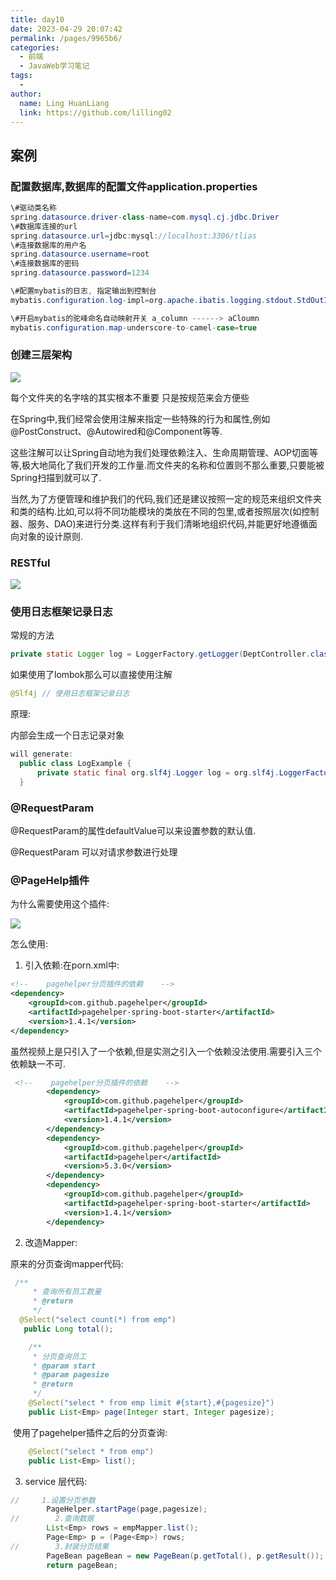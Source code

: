 ```yaml
---
title: day10
date: 2023-04-29 20:07:42
permalink: /pages/9965b6/
categories:
  - 前端
  - JavaWeb学习笔记
tags:
  - 
author: 
  name: Ling HuanLiang
  link: https://github.com/lilling02
---
```

## 案例

### 配置数据库,数据库的配置文件application.properties

```` java
\#驱动类名称
spring.datasource.driver-class-name=com.mysql.cj.jdbc.Driver
\#数据库连接的url
spring.datasource.url=jdbc:mysql://localhost:3306/tlias
\#连接数据库的用户名
spring.datasource.username=root
\#连接数据库的密码
spring.datasource.password=1234

\#配置mybatis的日志, 指定输出到控制台
mybatis.configuration.log-impl=org.apache.ibatis.logging.stdout.StdOutImpl

\#开启mybatis的驼峰命名自动映射开关 a_column ------> aCloumn
mybatis.configuration.map-underscore-to-camel-case=true
````

### 创建三层架构

![](/img/md_image/java框架最简单的文件框架.png)

每个文件夹的名字啥的其实根本不重要 只是按规范来会方便些

在Spring中,我们经常会使用注解来指定一些特殊的行为和属性,例如@PostConstruct、@Autowired和@Component等等.

这些注解可以让Spring自动地为我们处理依赖注入、生命周期管理、AOP切面等等,极大地简化了我们开发的工作量.而文件夹的名称和位置则不那么重要,只要能被Spring扫描到就可以了.

当然,为了方便管理和维护我们的代码,我们还是建议按照一定的规范来组织文件夹和类的结构.比如,可以将不同功能模块的类放在不同的包里,或者按照层次(如控制器、服务、DAO)来进行分类.这样有利于我们清晰地组织代码,并能更好地遵循面向对象的设计原则.

### RESTful

![](/img/md_image/REST风格.png)

### 使用日志框架记录日志

常规的方法

```` java
private static Logger log = LoggerFactory.getLogger(DeptController.class);
````

如果使用了lombok那么可以直接使用注解

```` java
@Slf4j // 使用日志框架记录日志
````

原理:

内部会生成一个日志记录对象

```` java
will generate:
  public class LogExample {
      private static final org.slf4j.Logger log = org.slf4j.LoggerFactory.getLogger(LogExample.class);
  }
````

### @RequestParam

@RequestParam的属性defaultValue可以来设置参数的默认值.

@RequestParam 可以对请求参数进行处理

### @PageHelp插件

为什么需要使用这个插件:

![](/img/md_image/PageHelp插件.png)

怎么使用:

1. 引入依赖:在porn.xml中:

```` xml
<!--    pagehelper分页插件的依赖    -->
<dependency>
    <groupId>com.github.pagehelper</groupId>
    <artifactId>pagehelper-spring-boot-starter</artifactId>
    <version>1.4.1</version>
</dependency>
````

虽然视频上是只引入了一个依赖,但是实测之引入一个依赖没法使用.需要引入三个依赖缺一不可.

```` xml
 <!--    pagehelper分页插件的依赖    -->
        <dependency>
            <groupId>com.github.pagehelper</groupId>
            <artifactId>pagehelper-spring-boot-autoconfigure</artifactId>
            <version>1.4.1</version>
        </dependency>
        <dependency>
            <groupId>com.github.pagehelper</groupId>
            <artifactId>pagehelper</artifactId>
            <version>5.3.0</version>
        </dependency>
        <dependency>
            <groupId>com.github.pagehelper</groupId>
            <artifactId>pagehelper-spring-boot-starter</artifactId>
            <version>1.4.1</version>
        </dependency>
````

2. 改造Mapper:

原来的分页查询mapper代码:

```` java
 /**
     * 查询所有员工数量
     * @return
     */
  @Select("select count(*) from emp")
   public Long total();

    /**
     * 分页查询员工
     * @param start
     * @param pagesize
     * @return
     */
    @Select("select * from emp limit #{start},#{pagesize}")
    public List<Emp> page(Integer start, Integer pagesize);
````

​    使用了pagehelper插件之后的分页查询:

```` java
    @Select("select * from emp")
    public List<Emp> list();
````

3. service 层代码:

```` java
//     1.设置分页参数
        PageHelper.startPage(page,pagesize);
//        2.查询数据
        List<Emp> rows = empMapper.list();
        Page<Emp> p = (Page<Emp>) rows;
//        3.封装分页结果
        PageBean pageBean = new PageBean(p.getTotal(), p.getResult());
        return pageBean;
````
